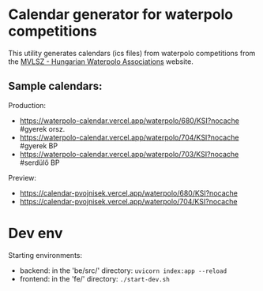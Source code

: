 # Calendar generator for waterpolo competitions

This utility generates calendars (ics files) from waterpolo competitions from the [MVLSZ - Hungarian Waterpolo Associations](https://waterpolo.hu) website.

## Sample calendars:

Production:
 - https://waterpolo-calendar.vercel.app/waterpolo/680/KSI?nocache   #gyerek orsz.
 - https://waterpolo-calendar.vercel.app/waterpolo/704/KSI?nocache   #gyerek BP
 - https://waterpolo-calendar.vercel.app/waterpolo/703/KSI?nocache   #serdülő BP
 

Preview: 
 - https://calendar-pvojnisek.vercel.app/waterpolo/680/KSI?nocache
 - https://calendar-pvojnisek.vercel.app/waterpolo/704/KSI?nocache

# Dev env

Starting environments:

 - backend: in the 'be/src/' directory: ```uvicorn index:app --reload```
 - frontend: in the 'fe/' directory: ```./start-dev.sh```
